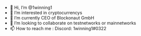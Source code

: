 - 👋 Hi, I’m @1winning1
- 👀 I’m interested in cryptocurrencys
- 🌱 I’m currently CEO of Blockonaut GmbH
- 💞️ I’m looking to collaborate on testnetworks or mainnetworks
- 📫 How to reach me : Discord: 1winning1#0322
